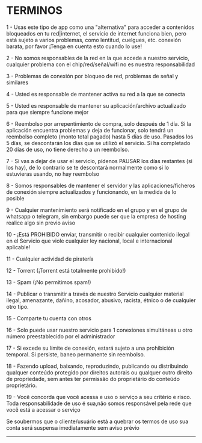 # TERMINOS

1 - Usas este tipo de app como una "alternativa" para acceder a contenidos bloqueados en tu red|internet, el servicio de internet funciona bien, pero está sujeto a varios problemas, como lentitud, cuelgues, etc. conexión barata, por favor ¡Tenga en cuenta esto cuando lo use!

2 - No somos responsables de la red en la que accede a nuestro servicio, cualquier problema con el chip/red/señal/wifi no es nuestra responsabilidad

3 - Problemas de conexión por bloqueo de red, problemas de señal y similares

4 - Usted es responsable de mantener activa su red a la que se conecta

5 - Usted es responsable de mantener su aplicación/archivo actualizado para que siempre funcione mejor

6 - Reembolso por arrepentimiento de compra, solo después de 1 día. Si la aplicación encuentra problemas y deja de funcionar, solo tendrá un reembolso completo (monto total pagado) hasta 5 días de uso. Pasados ​​los 5 días, se descontarán los días que se utilizó el servicio. Si ha completado 20 días de uso, no tiene derecho a un reembolso.

7 - Si vas a dejar de usar el servicio, pídenos PAUSAR los días restantes (si los hay), de lo contrario se te descontará normalmente como si lo estuvieras usando, no hay reembolso

8 - Somos responsables de mantener el servidor y las aplicaciones/ficheros de conexión siempre actualizados y funcionando, en la medida de lo posible

9 - Cualquier mantenimiento será notificado en el grupo y en el grupo de whatsapp o telegram, sin embargo puede ser que la empresa de hosting realice algo sin previo aviso

10 - ¡Está PROHIBIDO enviar, transmitir o recibir cualquier contenido ilegal en el Servicio que viole cualquier ley nacional, local e internacional aplicable!

11 - Cualquier actividad de piratería

12 - Torrent (¡Torrent está totalmente prohibido!)

13 - Spam (¡No permitimos spam!)

14 - Publicar o transmitir a través de nuestro Servicio cualquier material ilegal, amenazante, dañino, acosador, abusivo, racista, étnico o de cualquier otro tipo.

15 - Comparte tu cuenta con otros

16 - Solo puede usar nuestro servicio para 1 conexiones simultáneas u otro número preestablecido por el administrador

17 - Si excede su límite de conexión, estará sujeto a una prohibición temporal. Si persiste, baneo permanente sin reembolso.

18 - Fazendo upload, baixando, reproduzindo, publicando ou distribuindo qualquer conteúdo protegido por direitos autorais ou qualquer outro direito de propriedade, sem antes ter permissão do proprietário do conteúdo proprietário.

19 - Você concorda que você acessa e uso o serviço a seu critério e risco. Toda responsabilidade de uso é sua,não somos responsável pela rede que você está a acessar o serviço

Se soubermos que o cliente/usuário está a quebrar os termos de uso sua conta será suspensa imediatamente sem aviso prévio

---------------------------------------------
